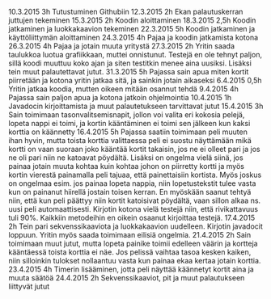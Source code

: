 10.3.2015 3h Tutustuminen Githubiin
12.3.2015 2h Ekan palautuskerran juttujen tekeminen
15.3.2015 2h Koodin aloittaminen
18.3.2015 2,5h Koodin jatkaminen ja luokkakaavion tekeminen
22.3.2015 5h Koodin jatkaminen ja käyttöliittymän aloittaminen
24.3.2015 4h Pajaa ja koodin jatkamista kotona
26.3.2015 4h Pajaa ja jotain muuta yritystä
27.3.2015 2h Yritin saada taulukkoa luotua grafiikkaan, muttei onnistunut. Testejä en ole tehnyt paljon, sillä koodi muuttuu koko ajan ja siten testitkin menee aina uusiksi. Lisäksi tein muut palautettavat jutut.
31.3.2015 5h Pajassa sain apua miten kortit piirretään ja kotona yritin jatkaa sitä, ja sainkin jotain aikaseksi
6.4.2015  0,5h Yritin jatkaa koodia, mutten oikeen mitään osannut tehdä
9.4.2015  4h Pajassa sain paljon apua ja kotona jatkoin ohjelmointia
10.4.2015 1h Javadocin kirjoittamista ja muut palautetukseen tarvittavat jutut
15.4.2015 3h Sain toimimaan tasonvalitsemisnapit, jollon voi valita eri kokosia pelejä, lopeta nappi ei toimi, ja kortin kääntäminen ei toimi sen jälkeen kun kaksi korttia on käännetty
16.4.2015 5h Pajassa saatiin toimimaan peli muuten ihan hyvin, mutta toista korttia valittaessa peli ei suostu näyttämään mikä kortti on vaan suoraan joko kääntää kortit takaisin, jos ne ei olleet pari ja jos ne oli pari niin ne katoavat pöydältä. Lisäksi on ongelma vielä siinä, jos painaa jotain muuta kohtaa kuin kohtaa johon on piirretty kortti ja myös kortin vierestä painamalla peli tajuaa, että painettaisiin kortista. Myös joskus on ongelmaa esim. jos painaa lopeta nappia, niin lopetustekstit tulee vasta kun on painanut hiirellä jostain toisen kerran. En myöskään saanut tehtyä niin, että kun peli päättyy niin kortit katoisivat pöydältä, vaan sillon alkaa ns. uusi peli automaattisesti. Kirjotin kotona vielä testejä niin, että rivikattavuus tuli 90%. Kaikkiin metodeihin en oikein osaanut kirjoittaa testejä. 
17.4.2015 2h Tein pari sekvenssikaaviota ja luokkakaavion uudelleen. Kirjotin javadocit loppuun. Yritin myös saada toimimaan eilisiä ongelmia.
21.4.2015 2h Sain toimimaan muut jutut, mutta lopeta painike toimii edelleen väärin ja kortteja kääntäessä toista korttia ei näe. Jos pelissä vaihtaa tasoa kesken kaiken, niin silloinkin tulokset nollaantuu vasta kun painaa ekaa kertaa jotain korttia.
23.4.2015 4h Timerin lisääminen, jotta peli näyttää käännetyt kortit aina ja muuta säätöä
24.4.2015 2h Sekvenssikaaviot, pit ja muut palautukseen liittyvät jutut
